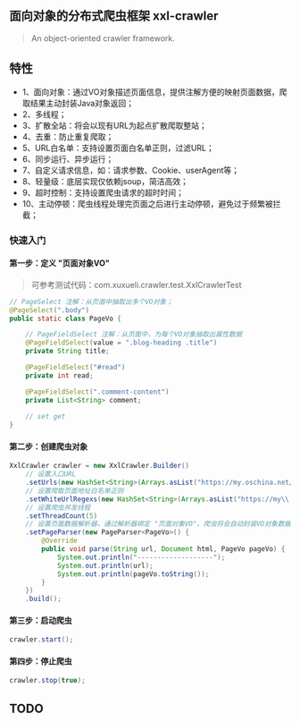 ## 面向对象的分布式爬虫框架 xxl-crawler

>An object-oriented crawler framework.

## 特性
- 1、面向对象：通过VO对象描述页面信息，提供注解方便的映射页面数据，爬取结果主动封装Java对象返回；
- 2、多线程；
- 3、扩散全站：将会以现有URL为起点扩散爬取整站；
- 4、去重：防止重复爬取；
- 5、URL白名单：支持设置页面白名单正则，过滤URL；
- 6、同步运行、异步运行；
- 7、自定义请求信息，如：请求参数、Cookie、userAgent等；
- 8、轻量级：底层实现仅依赖jsoup，简洁高效；
- 9、超时控制：支持设置爬虫请求的超时时间；
- 10、主动停顿：爬虫线程处理完页面之后进行主动停顿，避免过于频繁被拦截；

### 快速入门


#### 第一步：定义 "页面对象VO"
> 可参考测试代码：com.xuxueli.crawler.test.XxlCrawlerTest
```java
// PageSelect 注解：从页面中抽取出多个VO对象；
@PageSelect(".body")
public static class PageVo {

    // PageFieldSelect 注解：从页面中，为每个VO对象抽取出属性数据 
    @PageFieldSelect(value = ".blog-heading .title")
    private String title;

    @PageFieldSelect("#read")
    private int read;

    @PageFieldSelect(".comment-content")
    private List<String> comment;
    
    // set get
}
```

#### 第二步：创建爬虫对象
```java
XxlCrawler crawler = new XxlCrawler.Builder()
    // 设置入口URL
    .setUrls(new HashSet<String>(Arrays.asList("https://my.oschina.net/xuxueli/blog")))
    // 设置爬取页面地址白名单正则
    .setWhiteUrlRegexs(new HashSet<String>(Arrays.asList("https://my\\.oschina\\.net/xuxueli/blog/\\d+")))
    // 设置爬虫并发线程
    .setThreadCount(5)
    // 设置页面数据解析器，通过解析器绑定 "页面对象VO"，爬虫将会自动封装VO对象数据，方便操作
    .setPageParser(new PageParser<PageVo>() {
        @Override
        public void parse(String url, Document html, PageVo pageVo) {
            System.out.println("-------------------");
            System.out.println(url);
            System.out.println(pageVo.toString());
        }
    })
    .build();
```

#### 第三步：启动爬虫
```java
crawler.start();
```


#### 第四步：停止爬虫
```java
crawler.stop(true);
```

## TODO


